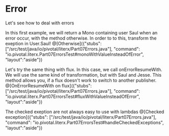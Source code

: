 # Error

Let's see how to deal with errors

In this first example, we will return a Mono containing user Saul when an error occur, with the method
otherwise. In order to to this, transform the exeption in User.Saul!
@[Otherwise]({"stubs": ["/src/test/java/io/pivotal/literx/Part07Errors.java"], "command": "io.pivotal.literx.Part07ErrorsTest#monoWithValueInsteadOfError", "layout":"aside"})


Let's try the same thing with flux. In this case, we call onErrorResumeWith.
We will use the same kind of transformation, but with Saul and Jesse.
This method allows you, if a flux doesn't work to switch to another publisher.
@[OnErrorResumeWith on flux]({"stubs": ["/src/test/java/io/pivotal/literx/Part07Errors.java"], "command": "io.pivotal.literx.Part07ErrorsTest#fluxWithValueInsteadOfError", "layout":"aside"})


The checked exeption are not always easy to use with lambdas
@[Checked exception]({"stubs": ["/src/test/java/io/pivotal/literx/Part07Errors.java"], "command": "io.pivotal.literx.Part07ErrorsTest#handleCheckedExceptions", "layout":"aside"})

